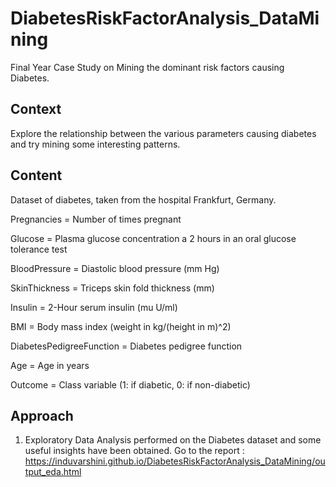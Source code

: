 # DiabetesRiskFactorAnalysis_DataMining
Final Year Case Study on Mining the dominant risk factors causing Diabetes.

## Context

Explore the relationship between the various parameters causing diabetes and try mining some interesting patterns. 

## Content
Dataset of diabetes, taken from the hospital Frankfurt, Germany.

Pregnancies = Number of times pregnant

Glucose = Plasma glucose concentration a 2 hours in an oral glucose tolerance test

BloodPressure = Diastolic blood pressure (mm Hg)

SkinThickness = Triceps skin fold thickness (mm)

Insulin = 2-Hour serum insulin (mu U/ml)

BMI = Body mass index (weight in kg/(height in m)^2)

DiabetesPedigreeFunction = Diabetes pedigree function

Age = Age in years

Outcome = Class variable (1: if diabetic, 0: if non-diabetic)

## Approach

1. Exploratory Data Analysis performed on the Diabetes dataset and some useful insights have been obtained.
Go to the report : https://induvarshini.github.io/DiabetesRiskFactorAnalysis_DataMining/output_eda.html
